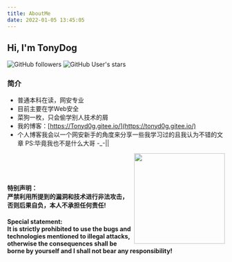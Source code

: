```yaml
---
title: AboutMe
date: 2022-01-05 13:45:05
---
```

<h2> Hi, I'm TonyDog </h2>

![GitHub followers](https://img.shields.io/github/followers/TonyD0g?style=social)   ![GitHub User's stars](https://img.shields.io/github/stars/TonyD0g?style=social)
### 简介
- 普通本科在读，网安专业
- 目前主要在学Web安全
- 菜狗一枚，只会偷学别人技术的屑
- 我的博客：[https://Tonyd0g.gitee.io/](https://tonyd0g.gitee.io/)
- 个人博客我会以一个网安新手的角度来分享一些我学习过的且我认为不错的文章
PS:毕竟我也不是什么大哥 -_-||

<img src='https://s4.ax1x.com/2022/02/19/HqcbB8.jpg' align='right' style=' width:210px;height:210 px'/>
<br>
<br></br>
<h4>特别声明：<br>严禁利用所提到的漏洞和技术进行非法攻击，否则后果自负，本人不承担任何责任!</h4>

<h4>Special statement:<br>It is strictly prohibited to use the bugs and technologies mentioned to illegal attacks, otherwise the consequences shall be borne by yourself and I shall not bear any responsibility!</h4>
